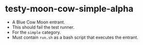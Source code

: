 # testy-moon-cow-simple-alpha

* A Blue Cow Moon entrant.
* This should fail the test runner.
* For the `simple` category.
* Must contain `run.sh` as a bash script that executes the entrant.
